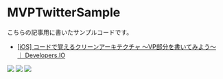 # MVPTwitterSample

こちらの記事用に書いたサンプルコードです。

- [\[iOS\] コードで覚えるクリーンアーキテクチャ 〜VP部分を書いてみよう〜 ｜ Developers\.IO](http://dev.classmethod.jp/etc/getting-used-to-ios-clean-architecture-vp-pattern-with-code/)

![](login.jpg)
![](timeline.jpg)
![](empty.jpg)
